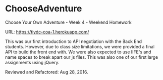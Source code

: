 # ChooseAdventure
Choose Your Own Adventure - Week 4 - Weekend Homework

URL: https://tiydc-coa-1.herokuapp.com/

This was our first introduction to API negotiation with the Back End students.
However, due to class size limitations, we were provided a final API to build the front end with. We were also expected to use IIFE's and name spaces to break apart our js files. This was also one of our first large assignments using jQuery.

Reviewed and Refactored: Aug 28, 2016. 
